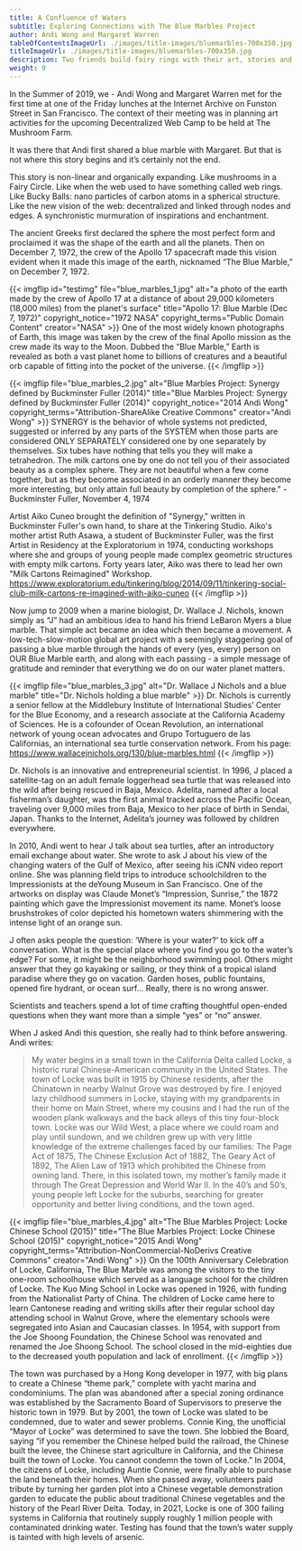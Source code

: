 ```yaml
---
title: A Confluence of Waters
subtitle: Exploring Connections with The Blue Marbles Project
author: Andi Wong and Margaret Warren
tableOfContentsImageUrl: ./images/title-images/bluemarbles-700x350.jpg
titleImageUrl: ./images/title-images/bluemarbles-700x350.jpg
description: Two friends build fairy rings with their art, stories and technology. Playing for keeps with The Blue Marbles Project.
weight: 9
---
```


In the Summer of 2019, we - Andi Wong and Margaret Warren met for the first time at one of the Friday lunches at the Internet Archive on Funston Street in San Francisco. The context of their meeting was in planning art activities for the upcoming Decentralized Web Camp to be held at The Mushroom Farm.

It was there that Andi first shared a blue marble with Margaret. But that is not where this story begins and it’s certainly not the end.

This story is non-linear and organically expanding. Like mushrooms in a Fairy Circle. Like when the web used to have something called web rings.  Like Bucky Balls: nano particles of carbon atoms in a spherical structure. Like the new vision of the web: decentralized and linked through nodes and edges. A synchronistic murmuration of inspirations and enchantment.

The ancient Greeks first declared the sphere the most perfect form and proclaimed it was the shape of the earth and all the planets. Then on December 7, 1972, the crew of the Apollo 17 spacecraft made this vision evident when it made this image of the earth, nicknamed “The Blue Marble,” on December 7, 1972.

{{< imgflip
  id="testimg"
  file="blue_marbles_1.jpg"
  alt="a photo of the earth made by the crew of Apollo 17 at a distance of about 29,000 kilometers (18,000 miles) from the planet's surface"
  title="Apollo 17: Blue Marble (Dec 7, 1972)"
  copyright_notice="1972 NASA"
  copyright_terms="Public Domain Content"
  creator="NASA" >}}
One of the most widely known photographs of Earth, this image was taken by the crew of the final Apollo mission as the crew made its way to the Moon. Dubbed the “Blue Marble,” Earth is revealed as both a vast planet home to billions of creatures and a beautiful orb capable of fitting into the pocket of the universe.
{{< /imgflip >}}

{{< imgflip
  file="blue_marbles_2.jpg"
  alt="Blue Marbles Project: Synergy defined by Buckminster Fuller (2014)"
  title="Blue Marbles Project: Synergy defined by Buckminster Fuller (2014)"
  copyright_notice="2014 Andi Wong"
  copyright_terms="Attribution-ShareAlike Creative Commons"
  creator="Andi Wong" >}}
SYNERGY is the behavior of whole systems not predicted, suggested or inferred by any parts of the SYSTEM when those parts are considered ONLY SEPARATELY considered one by one separately by themselves. Six tubes have nothing that tells you they will make a tetrahedron. The milk cartons one by one do not tell you of their associated beauty as a complex sphere. They are not beautiful when a few come together, but as they become associated in an orderly manner they become more interesting, but only attain full beauty by completion of the sphere." - Buckminster Fuller, November 4, 1974

Artist Aiko Cuneo brought the definition of "Synergy," written in Buckminster Fuller's own hand, to share at the Tinkering Studio. Aiko's mother artist Ruth Asawa, a student of Buckminster Fuller, was the first Artist in Residency at the Exploratorium in 1974, conducting workshops where she and groups of young people made complex geometric structures with empty milk cartons. Forty years later, Aiko was there to lead her own "Milk Cartons Reimagined" Workshop. https://www.exploratorium.edu/tinkering/blog/2014/09/11/tinkering-social-club-milk-cartons-re-imagined-with-aiko-cuneo
{{< /imgflip >}}

Now jump to 2009 when a marine biologist, Dr. Wallace J. Nichols, known simply as “J” had an ambitious idea to hand his friend LeBaron Myers a blue marble. That simple act became an idea which then became a movement. A low-tech-slow-motion global art project with a seemingly staggering goal of passing a blue marble through the hands of every (yes, every) person on OUR Blue Marble earth, and along with each passing - a simple message of gratitude and reminder that everything we do on our water planet matters.

{{< imgflip
  file="blue_marbles_3.jpg"
  alt="Dr. Wallace J Nichols and a blue marble"
  title="Dr. Nichols holding a blue marble" >}}
Dr. Nichols is currently a senior fellow at the Middlebury Institute of International Studies’ Center for the Blue Economy, and a research associate at the California Academy of Sciences. He is a cofounder of Ocean Revolution, an international network of young ocean advocates and Grupo Tortuguero de las Californias, an international sea turtle conservation network. From his page: https://www.wallacejnichols.org/130/blue-marbles.html
{{< /imgflip >}}


Dr. Nichols is an innovative and entrepreneurial scientist.  In 1996, J placed a satellite-tag on an adult female loggerhead sea turtle that was released into the wild after being rescued in Baja, Mexico. Adelita, named after a local fisherman’s daughter, was the first animal tracked across the Pacific Ocean, traveling over 9,000 miles from Baja, Mexico to her place of birth in Sendai, Japan. Thanks to the Internet, Adelita’s journey was followed by children everywhere.

In 2010, Andi went to hear J talk about sea turtles, after an introductory email exchange about water. She wrote to ask J about his view of the changing waters of the Gulf of Mexico, after seeing his iCNN video report online. She was planning field trips to introduce schoolchildren to the Impressionists at the deYoung Museum in San Francisco. One of the artworks on display was Claude Monet’s “Impression, Sunrise,” the 1872 painting which gave the Impressionist movement its name. Monet’s loose brushstrokes of color depicted his hometown waters shimmering with the intense light of an orange sun.

J often asks people the question: ‘Where is your water?’ to kick off a conversation.
What is the special place where you find you go to the water’s edge? For some, it might be the neighborhood swimming pool. Others might answer that they go kayaking or sailing, or they think of a tropical island paradise where they go on vacation. Garden hoses, public fountains, opened fire hydrant, or ocean surf… Really, there is no wrong answer.

Scientists and teachers spend a lot of time crafting thoughtful open-ended questions when they want more than a simple “yes” or “no” answer.

When J asked Andi this question, she really had to think before answering. Andi writes:

> My water begins in a small town in the California Delta called Locke, a historic rural Chinese-American community in the United States. The town of Locke was built in 1915 by Chinese residents, after the Chinatown in nearby Walnut Grove was destroyed by fire. I enjoyed lazy childhood summers in Locke, staying with my grandparents in their home on Main Street, where my cousins and I had the run of the wooden plank walkways and the back alleys of this tiny four-block town. Locke was our Wild West, a place where we could roam and play until sundown, and we children grew up with very little knowledge of the extreme challenges faced by our families: The Page Act of 1875, The Chinese Exclusion Act of 1882, The Geary Act of 1892, The Alien Law of 1913 which prohibited the Chinese from owning land. There, in this isolated town, my mother’s family made it through The Great Depression and World War II. In the 40’s and 50’s, young people left Locke for the suburbs, searching for greater opportunity and better living conditions, and the town aged.

{{< imgflip
  file="blue_marbles_4.jpg"
  alt="The Blue Marbles Project: Locke Chinese School (2015)"
  title="The Blue Marbles Project: Locke Chinese School (2015)"
  copyright_notice="2015 Andi Wong"
  copyright_terms="Attribution-NonCommercial-NoDerivs Creative Commons"
  creator="Andi Wong" >}}
On the 100th Anniversary Celebration of Locke, California, The Blue Marble was among the visitors to the tiny one-room schoolhouse which served as a language school for the children of Locke. The Kuo Ming School in Locke was opened in 1926, with funding from the Nationalist Party of China. The children of Locke came here to learn Cantonese reading and writing skills after their regular school day attending school in Walnut Grove, where the elementary schools were segregated into Asian and Caucasian classes. In 1954, with support from the Joe Shoong Foundation, the Chinese School was renovated and renamed the Joe Shoong School. The school closed in the mid-eighties due to the decreased youth population and lack of enrollment.
{{< /imgflip >}}

The town was purchased by a Hong Kong developer in 1977, with big plans to create a Chinese “theme park,” complete with yacht marina and condominiums. The plan was abandoned after a special zoning ordinance was established by the Sacramento Board of Supervisors to preserve the historic town in 1979. But by 2001, the town of Locke was slated to be condemned, due to water and sewer problems. Connie King, the unofficial “Mayor of Locke” was determined to save the town. She lobbied the Board, saying “if you remember the Chinese helped build the railroad, the Chinese built the levee, the Chinese start agriculture in California, and the Chinese built the town of Locke. You cannot condemn the town of Locke.”  In 2004, the citizens of Locke, including Auntie Connie, were finally able to purchase the land beneath their homes. When she passed away, volunteers paid tribute by turning her garden plot into a Chinese vegetable demonstration garden to educate the public about traditional Chinese vegetables and the history of the Pearl River Delta. Today, in 2021, Locke is one of 300 failing systems in California that routinely supply roughly 1 million people with contaminated drinking water. Testing has found that the town’s water supply is tainted with high levels of arsenic.

